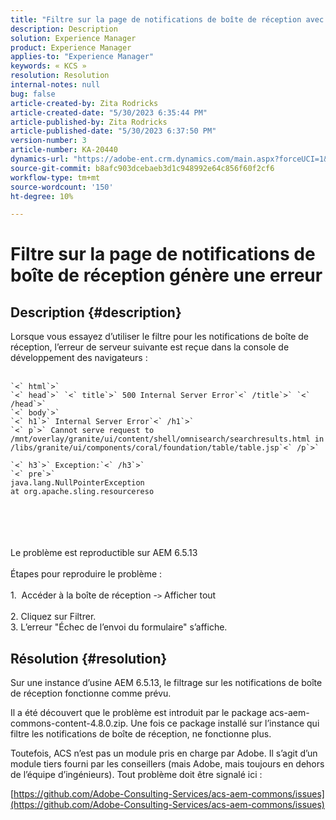 ```yaml
---
title: "Filtre sur la page de notifications de boîte de réception avec résultats en erreur"
description: Description
solution: Experience Manager
product: Experience Manager
applies-to: "Experience Manager"
keywords: « KCS »
resolution: Resolution
internal-notes: null
bug: false
article-created-by: Zita Rodricks
article-created-date: "5/30/2023 6:35:44 PM"
article-published-by: Zita Rodricks
article-published-date: "5/30/2023 6:37:50 PM"
version-number: 3
article-number: KA-20440
dynamics-url: "https://adobe-ent.crm.dynamics.com/main.aspx?forceUCI=1&pagetype=entityrecord&etn=knowledgearticle&id=3e0c7fc7-18ff-ed11-8f6e-6045bd0063aa"
source-git-commit: b8afc903dcebaeb3d1c948992e64c856f60f2cf6
workflow-type: tm+mt
source-wordcount: '150'
ht-degree: 10%

---
```


# Filtre sur la page de notifications de boîte de réception génère une erreur

## Description {#description}

Lorsque vous essayez d’utiliser le filtre pour les notifications de boîte de réception, l’erreur de serveur suivante est reçue dans la console de développement des navigateurs :<br><br>

```
`<` html`>` 
`<` head`>` `<` title`>` 500 Internal Server Error`<` /title`>` `<` /head`>` 
`<` body`>` 
`<` h1`>` Internal Server Error`<` /h1`>` 
`<` p`>` Cannot serve request to /mnt/overlay/granite/ui/content/shell/omnisearch/searchresults.html in /libs/granite/ui/components/coral/foundation/table/table.jsp`<` /p`>` 

`<` h3`>` Exception:`<` /h3`>` 
`<` pre`>` 
java.lang.NullPointerException
at org.apache.sling.resourcereso
```

<br><br> <br><br>Le problème est reproductible sur AEM 6.5.13<br><br>Étapes pour reproduire le problème :<br><br>1.  Accéder à la boîte de réception -`>`  Afficher tout<br><br>2. Cliquez sur Filtrer. 
<br>3. L’erreur &quot;Échec de l’envoi du formulaire&quot; s’affiche.

## Résolution {#resolution}


Sur une instance d’usine AEM 6.5.13, le filtrage sur les notifications de boîte de réception fonctionne comme prévu.

Il a été découvert que le problème est introduit par le package acs-aem-commons-content-4.8.0.zip. Une fois ce package installé sur l’instance qui filtre les notifications de boîte de réception, ne fonctionne plus.

Toutefois, ACS n’est pas un module pris en charge par Adobe. Il s’agit d’un module tiers fourni par les conseillers (mais Adobe, mais toujours en dehors de l’équipe d’ingénieurs). Tout problème doit être signalé ici :



[https://github.com/Adobe-Consulting-Services/acs-aem-commons/issues](https://github.com/Adobe-Consulting-Services/acs-aem-commons/issues)
